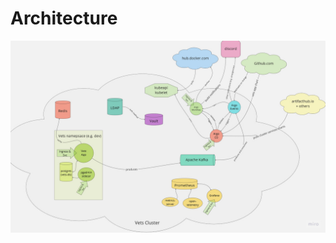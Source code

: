 # Architecture


![Kubernetes cluster architecture miro export dated 20230319](../assets/images/architecture_20230319.jpg)